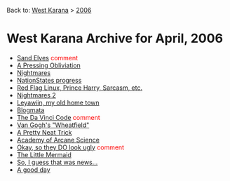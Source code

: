 Back to: [West Karana](/posts/westkarana.md) > [2006](/posts/2006/westkarana.md)
# West Karana Archive for April, 2006

* [Sand Elves](139.md) <span style="color:red;">comment</span>
* [A Pressing Obliviation](140.md) <span style="color:red;"></span>
* [Nightmares](141.md) <span style="color:red;"></span>
* [NationStates progress](127.md) <span style="color:red;"></span>
* [Red Flag Linux, Prince Harry, Sarcasm, etc.](128.md) <span style="color:red;"></span>
* [Nightmares 2](142.md) <span style="color:red;"></span>
* [Leyawiin, my old home town](129.md) <span style="color:red;"></span>
* [Blogmata](130.md) <span style="color:red;"></span>
* [The Da Vinci Code](131.md) <span style="color:red;">comment</span>
* [Van Gogh&#039;s &quot;Wheatfield&quot;](132.md) <span style="color:red;"></span>
* [A Pretty Neat Trick](133.md) <span style="color:red;"></span>
* [Academy of Arcane Science](134.md) <span style="color:red;"></span>
* [Okay, so they DO look ugly](135.md) <span style="color:red;">comment</span>
* [The Little Mermaid](136.md) <span style="color:red;"></span>
* [So, I guess that was news...](137.md) <span style="color:red;"></span>
* [A good day](138.md) <span style="color:red;"></span>
